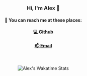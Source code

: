 <h3 align="center">Hi, I'm Alex 👋</h3>

<h4 align="center">🔎 You can reach me at these places:</h4>

<h4 align="center">
  <a href="https://github.com/alexy4744">💻 Github</a>
</h4>

<h4 align="center">  
  <a href="mailto:hello@alexyu.xyz">📫 Email</a>
</h4>

<br>

<p align="center">
<!--   <img alt="Alex's Github Stats" src="https://github-readme-stats.vercel.app/api?username=alexy4744&theme=tokyonight&show_icons=true&count_private=true&hide=issues" /> -->
  <img alt="Alex's Wakatime Stats" src="https://github-readme-stats.vercel.app/api/wakatime?username=alexy4744&theme=tokyonight" />
</p>

<!--
**alexy4744/alexy4744** is a ✨ _special_ ✨ repository because its `README.md` (this file) appears on your GitHub profile.

Here are some ideas to get you started:

- 🔭 I’m currently working on ...
- 🌱 I’m currently learning ...
- 👯 I’m looking to collaborate on ...
- 🤔 I’m looking for help with ...
- 💬 Ask me about ...
- 📫 How to reach me: ...
- 😄 Pronouns: ...
- ⚡ Fun fact: ...
-->
